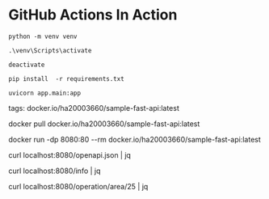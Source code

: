 # GitHub Actions In Action

```
python -m venv venv
```

```
.\venv\Scripts\activate
```

```
deactivate
```

```
pip install  -r requirements.txt
```

```
uvicorn app.main:app
```


tags: docker.io/ha20003660/sample-fast-api:latest

docker pull docker.io/ha20003660/sample-fast-api:latest

docker run -dp 8080:80 --rm  docker.io/ha20003660/sample-fast-api:latest

curl localhost:8080/openapi.json | jq

curl localhost:8080/info | jq

curl localhost:8080/operation/area/25 | jq

